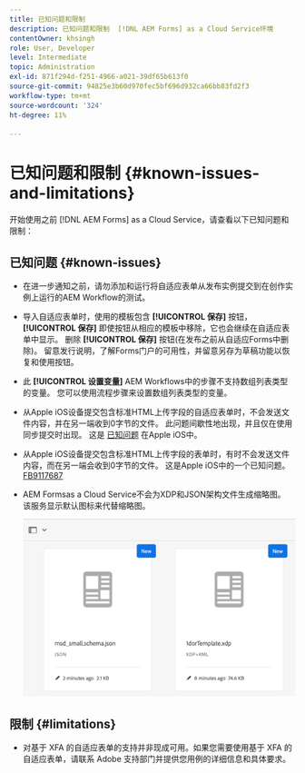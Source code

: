 ```yaml
---
title: 已知问题和限制
description: 已知问题和限制  [!DNL AEM Forms] as a Cloud Service环境
contentOwner: khsingh
role: User, Developer
level: Intermediate
topic: Administration
exl-id: 871f294d-f251-4966-a021-39df65b613f0
source-git-commit: 94825e3b60d970fec5bf696d932ca66bb83fd2f3
workflow-type: tm+mt
source-wordcount: '324'
ht-degree: 11%

---
```


# 已知问题和限制 {#known-issues-and-limitations}

开始使用之前 [!DNL AEM Forms] as a Cloud Service，请查看以下已知问题和限制：

## 已知问题 {#known-issues}

* 在进一步通知之前，请勿添加和运行将自适应表单从发布实例提交到在创作实例上运行的AEM Workflow的测试。

* 导入自适应表单时，使用的模板包含 **[!UICONTROL 保存]** 按钮， **[!UICONTROL 保存]** 即使按钮从相应的模板中移除，它也会继续在自适应表单中显示。 删除 **[!UICONTROL 保存]** 按钮(在发布之前从自适应Forms中删除)。 留意发行说明，了解Forms门户的可用性，并留意另存为草稿功能以恢复和使用按钮。

* 此 **[!UICONTROL 设置变量]** AEM Workflows中的步骤不支持数组列表类型的变量。 您可以使用流程步骤来设置数组列表类型的变量。

* 从Apple iOS设备提交包含标准HTML上传字段的自适应表单时，不会发送文件内容，并在另一端收到0字节的文件。 此问题间歇性地出现，并且仅在使用同步提交时出现。 这是 [已知问题](https://feedbackassistant.apple.com/feedback/9117687) 在Apple iOS中。

* 从Apple iOS设备提交包含标准HTML上传字段的表单时，有时不会发送文件内容，而在另一端会收到0字节的文件。 这是Apple iOS中的一个已知问题。 [FB9117687](https://feedbackassistant.apple.com/feedback/9117687)

* AEM Formsas a Cloud Service不会为XDP和JSON架构文件生成缩略图。 该服务显示默认图标来代替缩略图。

   ![Forms缩略图已知问题](/help/forms/assets/forms-tumbnail-known-issue.png)


## 限制 {#limitations}

* 对基于 XFA 的自适应表单的支持并非现成可用。如果您需要使用基于 XFA 的自适应表单，请联系 Adobe 支持部门并提供您用例的详细信息和具体要求。

